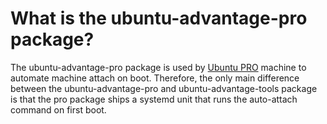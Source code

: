 # What is the ubuntu-advantage-pro package?

The ubuntu-advantage-pro package is used by [Ubuntu PRO](what_is_ubuntu_pro.md) machine to automate machine attach on boot.
Therefore, the only main difference between the ubuntu-advantage-pro and ubuntu-advantage-tools
package is that the pro package ships a systemd unit that runs the auto-attach command on first
boot.
